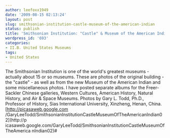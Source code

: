 ```yaml
---
author: leefoxx1949
date: '2009-08-15 02:13:24'
layout: post
slug: smithsonian-institution-castle-museum-of-the-american-indian
status: publish
title: 'Smithsonian Institution: "Castle" & Museum of the American Indian'
wordpress_id: '693'
categories:
- II.B. United States Museums
tags:
- United States
---
```


The Smithsonian Institution is one of the world's greatest museums - actually
about 15 or so museums. These are photos of the original building - the
"castle" - as well as from the new Museum of the American Indian and some
miscellaneous photos. I have posted separate albums for the Freer-Sackler
Chinese galleries, Western Cultures, American History, Natural History, and
Air & Space Museums. Photos by Gary L. Todd, Ph.D., Professor of History, Sias
International University, Xinzheng, Henan, China. [http://picasaweb.google.com
/GaryLeeTodd/SmithsonianInstitutionCastleMuseumOfTheAmericanIndian02](http://p
icasaweb.google.com/GaryLeeTodd/SmithsonianInstitutionCastleMuseumOfTheAmerica
nIndian02)#

